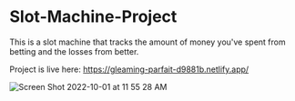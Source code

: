 # Slot-Machine-Project

This is a slot machine that tracks the amount of money you've spent from betting and the losses from better. 

Project is live here: https://gleaming-parfait-d9881b.netlify.app/


![Screen Shot 2022-10-01 at 11 55 28 AM](https://user-images.githubusercontent.com/112355619/193417901-b4c023dc-8f2c-4746-a79f-a1ac26ca2e7f.png)
